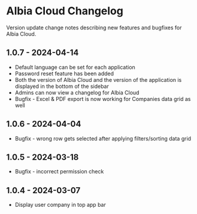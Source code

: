 # Albia Cloud Changelog
Version update change notes describing new features and bugfixes for Albia Cloud.

## 1.0.7 - 2024-04-14
- Default language can be set for each application
- Password reset feature has been added
- Both the version of Albia Cloud and the version of the application is displayed in the bottom of the sidebar
- Admins can now view a changelog for Albia Cloud
- Bugfix - Excel & PDF export is now working for Companies data grid as well

## 1.0.6 - 2024-04-04
 - Bugfix - wrong row gets selected after applying filters/sorting data grid

## 1.0.5 - 2024-03-18
- Bugfix - incorrect permission check

## 1.0.4 - 2024-03-07
- Display user company in top app bar
